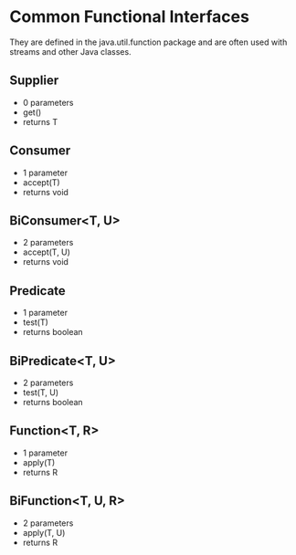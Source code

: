 # Common Functional Interfaces
They are defined in the java.util.function package and are often used with streams and other Java classes.

## Supplier<T>
* 0 parameters
* get()
* returns T

## Consumer<T>
* 1 parameter
* accept(T)
* returns void

## BiConsumer<T, U>
* 2 parameters
* accept(T, U)
* returns void

## Predicate<T>
* 1 parameter
* test(T)
* returns boolean

## BiPredicate<T, U>
* 2 parameters
* test(T, U)
* returns boolean

## Function<T, R>
* 1 parameter
* apply(T)
* returns R

## BiFunction<T, U, R>
* 2 parameters
* apply(T, U)
* returns R